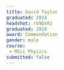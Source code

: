 ```yaml
---
title: David Taylor
graduated: 2018
headshot: rb9QxRz
graduated: 2018
award: Commendation
gender: male
course:
 - MSci Physics
submitted: false
---
```

